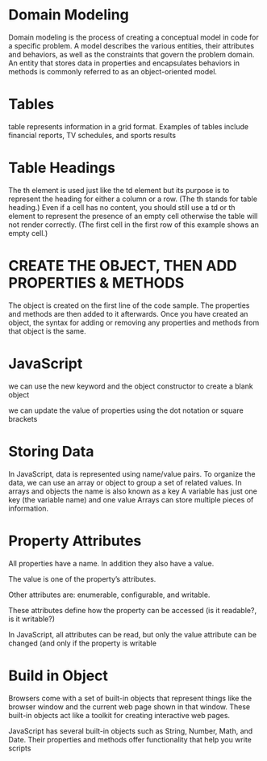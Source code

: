 # Domain Modeling
Domain modeling is the process of creating a conceptual model in code for a specific problem. A model describes the various entities, their attributes and behaviors, as well as the constraints that govern the problem domain. An entity that stores data in properties and encapsulates behaviors in methods is commonly referred to as an object-oriented model.


# Tables
 table represents information in a grid format. Examples of tables include financial reports, TV schedules, and sports results

 # Table Headings
The th element is used just like the td element but its purpose is to represent the heading for either a column or a row. (The th stands for table heading.) Even if a cell has no content, you should still use a td or th element to represent the presence of an empty cell otherwise the table will not render correctly. (The first cell in the first row of this example shows an empty cell.)

# CREATE THE OBJECT, THEN ADD PROPERTIES & METHODS
The object is created on the first line of the code sample. The properties and methods are then added to it afterwards. Once you have created an object, the syntax for adding or removing any properties and methods from that object is the same.


# JavaScript
we can use the new keyword and the object constructor to create a blank object

we can update the value of properties using the dot notation or square brackets

# Storing Data
In JavaScript, data is represented using name/value pairs. To organize the data, we can use an array or object to group a set of related values. In arrays and objects the name is also known as a key
A variable has just one key (the variable name) and one value
Arrays can store multiple pieces of information.

# Property Attributes
All properties have a name. In addition they also have a value.

The value is one of the property’s attributes.

Other attributes are: enumerable, configurable, and writable.

These attributes define how the property can be accessed (is it readable?, is it writable?)

In JavaScript, all attributes can be read, but only the value attribute can be changed (and only if the property is writable

# Build in Object
Browsers come with a set of built-in objects that represent things like the browser window and the current web page shown in that window. These built-in objects act like a toolkit for creating interactive web pages.

JavaScript has several built-in objects such as String, Number, Math, and Date. Their properties and methods offer functionality that help you write scripts


